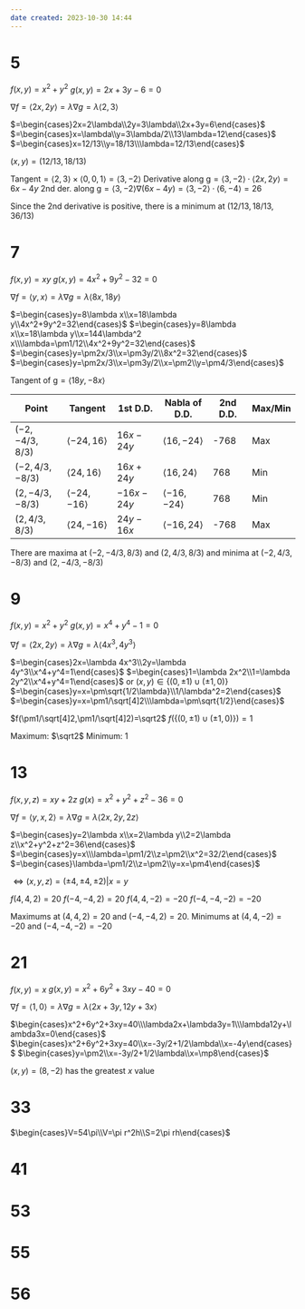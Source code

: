 ```yaml
---
date created: 2023-10-30 14:44
---
```


# 5

$f(x,y)=x^2+y^2$
$g(x,y)=2x+3y-6=0$

$\nabla f=\langle 2x,2y\rangle=\lambda\nabla g=\lambda\langle2,3\rangle$

$=\begin{cases}2x=2\lambda\\2y=3\lambda\\2x+3y=6\end{cases}$
$=\begin{cases}x=\lambda\\y=3\lambda/2\\13\lambda=12\end{cases}$
$=\begin{cases}x=12/13\\y=18/13\\\lambda=12/13\end{cases}$

$(x,y)=(12/13,18/13)$

$\text{Tangent}=\langle2,3\rangle\times\langle0,0,1\rangle=\langle3,-2\rangle$
$\text{Derivative along g}=\langle3,-2\rangle\cdot\langle2x,2y\rangle=6x-4y$
$\text{2nd der. along g}=\langle3,-2\rangle\nabla (6x-4y)=\langle3,-2\rangle\cdot\langle6,-4\rangle=26$

Since the 2nd derivative is positive, there is a minimum at $(12/13,18/13,36/13)$

# 7

$f(x,y)=xy$
$g(x,y)=4x^2+9y^2-32=0$

$\nabla f=\langle y,x\rangle=\lambda\nabla g=\lambda\langle8x,18y\rangle$

$=\begin{cases}y=8\lambda x\\x=18\lambda y\\4x^2+9y^2=32\end{cases}$
$=\begin{cases}y=8\lambda x\\x=18\lambda y\\x=144\lambda^2 x\\\lambda=\pm1/12\\4x^2+9y^2=32\end{cases}$
$=\begin{cases}y=\pm2x/3\\x=\pm3y/2\\8x^2=32\end{cases}$
$=\begin{cases}y=\pm2x/3\\x=\pm3y/2\\x=\pm2\\y=\pm4/3\end{cases}$

$\text{Tangent of g}=\langle18y,-8x\rangle$

| Point           | Tangent                 | 1st D.D.   | Nabla of D.D.           | 2nd D.D. | Max/Min |
| --------------- | ----------------------- | ---------- | ----------------------- | -------- | ------- |
| $(-2,-4/3,8/3)$ | $\langle-24,16\rangle$  | $16x-24y$  | $\langle16,-24\rangle$  | -768     | Max     |
| $(-2,4/3,-8/3)$ | $\langle24,16\rangle$   | $16x+24y$  | $\langle16,24\rangle$   | 768      | Min     |
| $(2,-4/3,-8/3)$ | $\langle-24,-16\rangle$ | $-16x-24y$ | $\langle-16,-24\rangle$ | 768      | Min     |
| $(2,4/3,8/3)$   | $\langle24,-16\rangle$  | $24y-16x$  | $\langle-16,24\rangle$  | -768     | Max     |

There are maxima at $(-2,-4/3,8/3)$ and $(2,4/3,8/3)$ and minima at $(-2,4/3,-8/3)$ and $(2,-4/3,-8/3)$

# 9

$f(x,y)=x^2+y^2$
$g(x,y)=x^4+y^4-1=0$

$\nabla f=\langle2x,2y\rangle=\lambda\nabla g=\lambda\langle4x^3,4y^3\rangle$

$=\begin{cases}2x=\lambda 4x^3\\2y=\lambda 4y^3\\x^4+y^4=1\end{cases}$
$=\begin{cases}1=\lambda 2x^2\\1=\lambda 2y^2\\x^4+y^4=1\end{cases}$
or $(x,y)\in\{(0,\pm1)\cup(\pm1,0)\}$
$=\begin{cases}y=x=\pm\sqrt{1/2\lambda}\\1/\lambda^2=2\end{cases}$
$=\begin{cases}y=x=\pm1/\sqrt[4]2\\\lambda=\pm\sqrt{1/2}\end{cases}$

$f(\pm1/\sqrt[4]2,\pm1/\sqrt[4]2)=\sqrt2$
$f(\{(0,\pm1)\cup(\pm1,0)\})=1$

Maximum: $\sqrt2$
Minimum: $1$

# 13

$f(x,y,z)=xy+2z$
$g(x)=x^2+y^2+z^2-36=0$

$\nabla f=\langle y,x,2\rangle=\lambda\nabla g=\lambda\langle2x,2y,2z\rangle$

$=\begin{cases}y=2\lambda x\\x=2\lambda y\\2=2\lambda z\\x^2+y^2+z^2=36\end{cases}$
$=\begin{cases}y=x\\\lambda=\pm1/2\\z=\pm2\\x^2=32/2\end{cases}$
$=\begin{cases}\lambda=\pm1/2\\z=\pm2\\y=x=\pm4\end{cases}$

$\iff(x,y,z)=(\pm4,\pm4,\pm2)|x=y$

$f(4,4,2)=20$
$f(-4,-4,2)=20$
$f(4,4,-2)=-20$
$f(-4,-4,-2)=-20$

Maximums at $(4,4,2)=20$ and $(-4,-4,2)=20$.
Minimums at $(4,4,-2)=-20$ and $(-4,-4,-2)=-20$

# 21

$f(x,y)=x$
$g(x,y)=x^2+6y^2+3xy-40=0$

$\nabla f=\langle1,0\rangle=\lambda\nabla g=\lambda\langle2x+3y,12y+3x\rangle$

$\begin{cases}x^2+6y^2+3xy=40\\\lambda2x+\lambda3y=1\\\lambda12y+\lambda3x=0\end{cases}$
$\begin{cases}x^2+6y^2+3xy=40\\x=-3y/2+1/2\lambda\\x=-4y\end{cases}$
$\begin{cases}y=\pm2\\x=-3y/2+1/2\lambda\\x=\mp8\end{cases}$

$(x,y)=(8,-2)$ has the greatest $x$ value

# 33

$\begin{cases}V=54\pi\\V=\pi r^2h\\S=2\pi rh\end{cases}$

# 41

# 53

# 55

# 56
